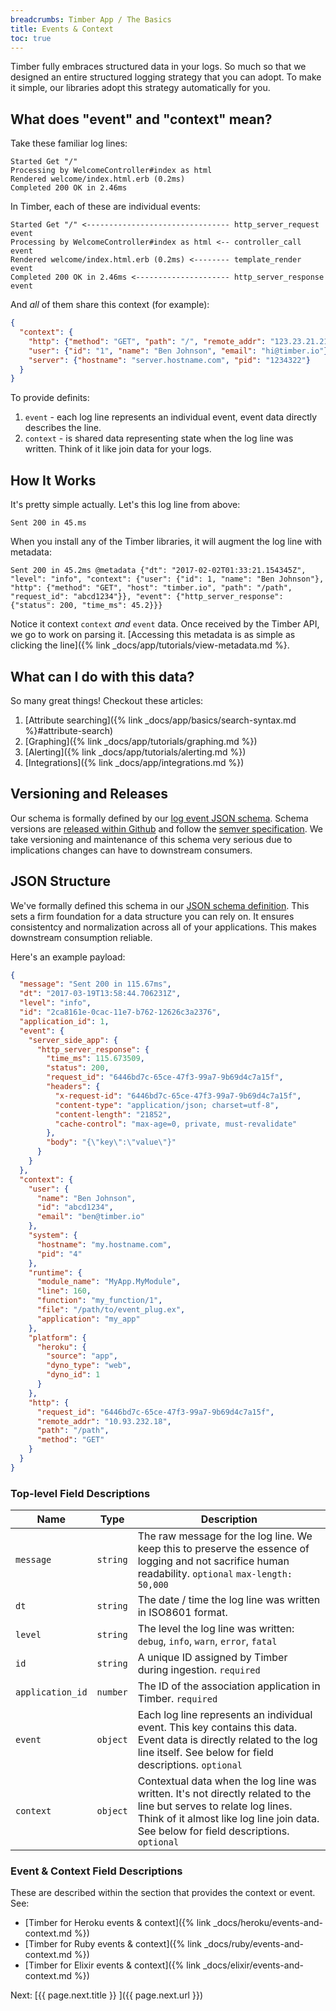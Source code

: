 ```yaml
---
breadcrumbs: Timber App / The Basics
title: Events & Context
toc: true
---
```


Timber fully embraces structured data in your logs. So much so that we designed an entire
structured logging strategy that you can adopt. To make it simple, our libraries adopt this
strategy automatically for you.


## What does "event" and "context" mean?

Take these familiar log lines:

```
Started Get "/"
Processing by WelcomeController#index as html
Rendered welcome/index.html.erb (0.2ms)
Completed 200 OK in 2.46ms
```

In Timber, each of these are individual events:

```
Started Get "/" <-------------------------------- http_server_request event
Processing by WelcomeController#index as html <-- controller_call event
Rendered welcome/index.html.erb (0.2ms) <-------- template_render event
Completed 200 OK in 2.46ms <--------------------- http_server_response event
```

And _all_ of them share this context (for example):

```json
{
  "context": {
    "http": {"method": "GET", "path": "/", "remote_addr": "123.23.21.213", "request_id": "abcd1234"},
    "user": {"id": "1", "name": "Ben Johnson", "email": "hi@timber.io"},
    "server": {"hostname": "server.hostname.com", "pid": "1234322"}
  }
}
```

To provide definits:

1. `event` - each log line represents an individual event, event data directly describes the line.
2. `context` - is shared data representing state when the log line was written. Think of it like
   join data for your logs.


## How It Works

It's pretty simple actually. Let's this log line from above:

```
Sent 200 in 45.ms
```

When you install any of the Timber libraries, it will augment the log line with metadata:

```
Sent 200 in 45.2ms @metadata {"dt": "2017-02-02T01:33:21.154345Z", "level": "info", "context": {"user": {"id": 1, "name": "Ben Johnson"}, "http": {"method": "GET", "host": "timber.io", "path": "/path", "request_id": "abcd1234"}}, "event": {"http_server_response": {"status": 200, "time_ms": 45.2}}}
```

Notice it context `context` _and_ `event` data. Once received by the Timber API, we go to
work on parsing it.
[Accessing this metadata is as simple as clicking the line]({% link _docs/app/tutorials/view-metadata.md %}.


## What can I do with this data?

So many great things! Checkout these articles:

1. [Attribute searching]({% link _docs/app/basics/search-syntax.md %}#attribute-search)
2. [Graphing]({% link _docs/app/tutorials/graphing.md %})
3. [Alerting]({% link _docs/app/tutorials/alerting.md %})
4. [Integrations]({% link _docs/app/integrations.md %})


## Versioning and Releases

Our schema is formally defined by our
[log event JSON schema](https://github.com/timberio/log-event-json-schema).
Schema versions are
[released within Github](https://github.com/timberio/log-event-json-schema/releases)
and follow the [semver specification](http://semver.org/). We take versioning and maintenance
of this schema very serious due to implications changes can have to downstream consumers.


## JSON Structure

We've formally defined this schema in our
[JSON schema definition](https://github.com/timberio/log-event-json-schema). This
sets a firm foundation for a data structure you can rely on. It ensures consistentcy and
normalization across all of your applications. This makes downstream consumption reliable.

Here's an example payload:

```json
{
  "message": "Sent 200 in 115.67ms",
  "dt": "2017-03-19T13:58:44.706231Z",
  "level": "info",
  "id": "2ca8161e-0cac-11e7-b762-12626c3a2376",
  "application_id": 1,
  "event": {
    "server_side_app": {
      "http_server_response": {
        "time_ms": 115.673509,
        "status": 200,
        "request_id": "6446bd7c-65ce-47f3-99a7-9b69d4c7a15f",
        "headers": {
          "x-request-id": "6446bd7c-65ce-47f3-99a7-9b69d4c7a15f",
          "content-type": "application/json; charset=utf-8",
          "content-length": "21852",
          "cache-control": "max-age=0, private, must-revalidate"
        },
        "body": "{\"key\":\"value\"}"
      }
    }
  },
  "context": {
    "user": {
      "name": "Ben Johnson",
      "id": "abcd1234",
      "email": "ben@timber.io"
    },
    "system": {
      "hostname": "my.hostname.com",
      "pid": "4"
    },
    "runtime": {
      "module_name": "MyApp.MyModule",
      "line": 160,
      "function": "my_function/1",
      "file": "/path/to/event_plug.ex",
      "application": "my_app"
    },
    "platform": {
      "heroku": {
        "source": "app",
        "dyno_type": "web",
        "dyno_id": 1
      }
    },
    "http": {
      "request_id": "6446bd7c-65ce-47f3-99a7-9b69d4c7a15f",
      "remote_addr": "10.93.232.18",
      "path": "/path",
      "method": "GET"
    }
  }
}
```

### Top-level Field Descriptions

Name | Type | Description
-----|------|------------
`message` | `string` | The raw message for the log line. We keep this to preserve the essence of logging and not sacrifice human readability. `optional` `max-length: 50,000`
`dt` | `string` | The date / time the log line was written in ISO8601 format.
`level` | `string` |  The level the log line was written: `debug`, `info`, `warn`, `error`, `fatal`
`id` | `string` | A unique ID assigned by Timber during ingestion. `required`
`application_id` | `number` | The ID of the association application in Timber. `required`
`event` | `object` | Each log line represents an individual event. This key contains this data. Event data is directly related to the log line itself. See below for field descriptions. `optional`
`context` | `object` | Contextual data when the log line was written. It's not directly related to the line but serves to relate log lines. Think of it almost like log line join data. See below for field descriptions. `optional`


### Event & Context Field Descriptions

These are described within the section that provides the context or event. See:

* [Timber for Heroku events & context]({% link _docs/heroku/events-and-context.md %})
* [Timber for Ruby events & context]({% link _docs/ruby/events-and-context.md %})
* [Timber for Elixir events & context]({% link _docs/elixir/events-and-context.md %})


<div class="next">
  Next: [{{ page.next.title }} <i class="fa fa-arrow-circle-right" aria-hidden="true"></i>]({{ page.next.url }})
</div>